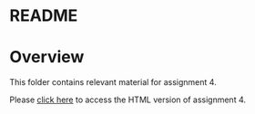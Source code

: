 README
================

Overview
========

This folder contains relevant material for assignment 4.

Please [click here](https://stat545-ubc-hw-2019-20.github.io/stat545-hw-lijingyiran/hw_04/A4.html) to access the HTML version of assignment 4.
